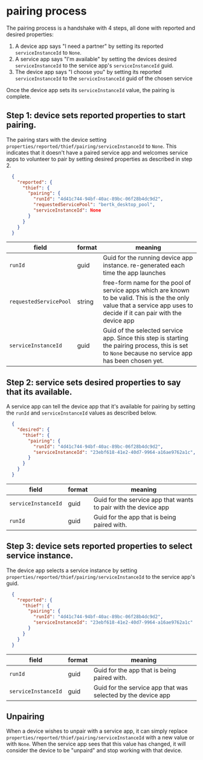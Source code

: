 # pairing process

The pairing process is a handshake with 4 steps, all done with reported and desired properties:
1. A device app says "I need a partner" by setting its reported `serviceInstanceId` to `None`.
2. A service app says "I'm available" by setting the devices desired `serviceInstanceId` to the service app's `serviceInstanceId` guid.
3. The device app says "I choose you" by setting its reported `serviceInstanceId` to the `serviceInstanceId` guid of the chosen service

Once the device app sets its `serviceInstanceId` value, the pairing is complete.


## Step 1: device sets reported properties to start pairing.

The pairing stars with the device setting `properties/reported/thief/pairing/serviceInstanceId` to `None`.
This indicates that it doesn't have a paired service app and welcomes service apps to volunteer to pair by setting desired properties as described in step 2.

```json
  {
    "reported": {
      "thief": {
        "pairing": {
          "runId": "4d41c744-94bf-40ac-89bc-06f28b4dc9d2",
          "requestedServicePool": "bertk_desktop_pool",
          "serviceInstanceId": None
        }
      }
    }
  }
```

| field | format | meaning |
| - | - | - |
| `runId` | guid | Guid for the running device app instance.  re-generated each time the app launches |
| `requestedServicePool` | string | free-form name for the pool of service apps which are known to be valid.  This is the the only value that a service app uses to decide if it can pair with the device app |
| `serviceInstanceId` | guid | Guid of the selected service app. Since this step is starting the pairing process, this is set to `None` because no service app has been chosen yet. |

## Step 2: service sets desired properties to say that its available.

A service app can tell the device app that it's available for pairing by setting the `runId` and `serviceInstanceId` values as described below.

```json
  {
    "desired": {
      "thief": {
        "pairing": {
          "runId": "4d41c744-94bf-40ac-89bc-06f28b4dc9d2",
          "serviceInstanceId": "23ebf618-41e2-40d7-9964-a16ae9762a1c",
        }
      }
    }
  }
```

| field | format | meaning |
| - | - | - |
| `serviceInstanceId` | guid | Guid for the service app that wants to pair with the device app |
| `runId` | guid | Guid for the app that is being paired with. |

## Step 3: device sets reported properties to select service instance.

The device app selects a service instance by setting `properties/reported/thief/pairing/serviceInstanceId` to the service app's guid.

```json
  {
    "reported": {
      "thief": {
        "pairing": {
          "runId": "4d41c744-94bf-40ac-89bc-06f28b4dc9d2",
          "serviceInstanceId": "23ebf618-41e2-40d7-9964-a16ae9762a1c"
        }
      }
    }
  }
```

| field | format | meaning |
| - | - | - |
| `runId` | guid | Guid for the app that is being paired with. |
| `serviceInstanceId` | guid | Guid for the service app that was selected by the device app |


## Unpairing
When a device wishes to unpair with a service app, it can simply replace `properties/reported/thief/pairing/serviceInstanceId` with a new value or with `None`.
When the service app sees that this value has changed, it will consider the device to be "unpaird" and stop working with that device.


